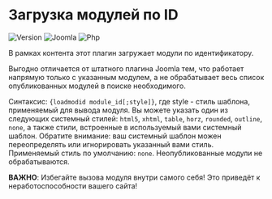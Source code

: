 # Загрузка модулей по ID

![Version](https://img.shields.io/badge/VERSION-1.2.0-0366d6.svg?style=for-the-badge)
![Joomla](https://img.shields.io/badge/joomla-3.7+-1A3867.svg?style=for-the-badge)
![Php](https://img.shields.io/badge/php-5.6+-8892BF.svg?style=for-the-badge)

В рамках контента этот плагин загружает модули по идентификатору.

Выгодно отличается от штатного плагина Joomla тем, что работает напрямую только с указанным модулем, а не обрабатывает весь список опубликованных модулей в поиске необходимого.

Синтаксис: `{loadmodid module_id[;style]}`, где style - стиль шаблона, применяемый для вывода модуля.
Вы можете указать один из следующих системный стилей: `html5`, `xhtml`, `table`, `horz`, `rounded`, `outline`, `none`, а также стили, встроенные в используемый вами системный шаблон.
Обратите внимание: ваш системный шаблон можен переопределять или игнорировать указанный вами стиль.
Применяемый стиль по умолчанию: `none`.
Неопубликованные модули не обрабатываются.

**ВАЖНО**: Избегайте вызова модуля внутри самого себя! Это приведёт к неработоспособности вашего сайта!